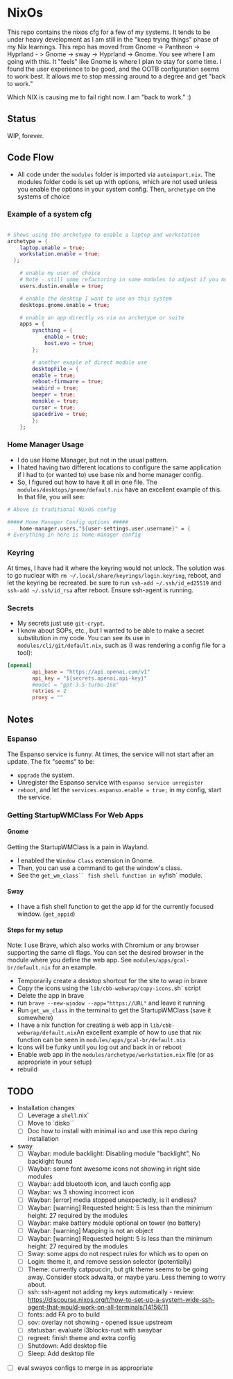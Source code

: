# NixOs

This repo contains the nixos cfg for a few of my systems. It tends to be under heavy development as I am still in the "keep trying things" phase of my Nix learnings. This repo has moved from Gnome -> Pantheon -> Hyprland - > Gnome -> sway -> Hyprland -> Gnome. You see where I am going with this. It "feels" like Gnome is where I plan to stay for some time. I found the user experience to be good, and the OOTB configuration seems to work best. It allows me to stop messing around to a degree and get "back to work."

Which NIX is causing me to fail right now. I am "back to work." :)

## Status

WIP, forever.

## Code Flow

- All code under the `modules` folder is imported via `autoimport.nix`. The modules folder code is set up with options, which are not used unless you enable the options in your system config.
Then, `archetype` on the systems of choice

### Example of a system cfg

```nix

# Shows using the archetype to enable a laptop and workstation
archetype = {
    laptop.enable = true;
    workstation.enable = true;
  };

    # enable my user of choice
    # Note - still some refactoring in some modules to adjust if you move from a "dustin" user to an additional user or different user
    users.dustin.enable = true;

    # enable the desktop I want to use on this system
    desktops.gnome.enable = true;

    # enable an app directly vs via an archetype or suite
    apps = {
        syncthing = {
            enable = true;
            host.evo = true;
        };

        # another exaple of direct module use
        desktopFile = {
        enable = true;
        reboot-firmware = true;
        seabird = true;
        beeper = true;
        monokle = true;
        cursor = true;
        spacedrive = true;
        };
    };
```

### Home Manager Usage

- I do use Home Manager, but not in the usual pattern.
- I hated having two different locations to configure the same application if I had to (or wanted to) use base nix and home manager config.
- So, I figured out how to have it all in one file.
  The `modules/desktops/gnome/default.nix` have an excellent example of this. In that file, you will see:

```nix
# Above is traditional NixOS config

##### Home Manager Config options #####
    home-manager.users."${user-settings.user.username}" = {
# Everything in here is home-manager config
```

### Keyring

At times, I have had it where the keyring would not unlock. The solution was to go nuclear with `rm ~/.local/share/keyrings/login.keyring`, reboot, and let the keyring be recreated.
be sure to run `ssh-add ~/.ssh/id_ed25519` and `ssh-add ~/.ssh/id_rsa` after reboot. Ensure ssh-agent is running.

### Secrets

- My secrets just use `git-crypt`.
- I know about SOPs, etc., but I wanted to be able to make a secret substitution in my code.
  You can see its use in `modules/cli/git/default.nix`, such as (I was rendering a config file for a tool):

```toml
[openai]
        api_base = "https://api.openai.com/v1"
        api_key = "${secrets.openai.api-key}"
        #model = "gpt-3.5-turbo-16k"
        retries = 2
        proxy = ""
```

## Notes

### Espanso

The Espanso service is funny. At times, the service will not start after an update. The fix "seems" to be:

- `upgrade` the system.
- Unregister the Espanso service with `espanso service unregister`
- `reboot`, and let the `services.espanso.enable = true;` in my config, start the service.

### Getting StartupWMClass For Web Apps

#### Gnome

Getting the StartupWMClass is a pain in Wayland.

- I enabled the `Window Class` extension in Gnome.
- Then, you can use a command to get the window's class.
- See the `get_wm_class`` fish shell function in my`fish` module.

#### Sway

- I have a fish shell function to get the app id for the currently focused window. (`get_appid`)

#### Steps for my setup

Note: I use Brave, which also works with Chromium or any browser supporting the same cli flags. You can set the desired browser in the module where you define the web app. See `modules/apps/gcal-br/default.nix` for an example.

- Temporarily create a desktop shortcut for the site to wrap in brave
- Copy the icons using the `lib/cbb-webwrap/copy-icons.`sh` script
- Delete the app in brave
- run `brave --new-window --app="https://URL"` and leave it running
- Run `get_wm_class` in the terminal to get the StartupWMClass (save it somewhere)
- I have a nix function for creating a web app in `lib/cbb-webwrap/default.nix`An excellent example of how to use that nix function can be seen in `modules/apps/gcal-br/default.nix`
- Icons will be funky until you log out and back in or reboot
- Enable web app in the `modules/archetype/workstation.nix` file (or as appropriate in your setup)
- rebuild

## TODO

- Installation changes
    - [ ] Leverage a `shell`.nix`
    - [ ] Move to `disko``
    - [ ] Doc how to install with minimal iso and use this repo during installation
- sway
    - [ ] Waybar: module backlight: Disabling module "backlight", No backlight found
    - [ ] Waybar: some font awesome icons not showing in right side modules
    - [ ] Waybar: add bluetooth icon, and lauch config app
    - [ ] Waybar: ws 3 showing incorrect icon
    - [ ] Waybar: [error] media stopped unexpectedly, is it endless?
    - [ ] Waybar: [warning] Requested height: 5 is less than the minimum height: 27 required by the modules
    - [ ] Waybar: make battery module optional on tower (no battery)
    - [ ] Waybar: [warning] Mapping is not an object
    - [ ] Waybar: [warning] Requested height: 5 is less than the minimum height: 27 required by the modules
    - [ ] Sway: some apps do not respect rules for which ws to open on
    - [ ] Login: theme it, and remove session selector (potentially)
    - [ ] Theme: currently catppuccin, but gtk theme seems to be going away. Consider stock adwaita, or maybe yaru. Less theming to worry about.
    - [ ] ssh: ssh-agent not adding my keys automatically - review: <https://discourse.nixos.org/t/how-to-set-up-a-system-wide-ssh-agent-that-would-work-on-all-terminals/14156/11>
    - [ ] fonts: add FA pro to build
    - [ ] sov: overlay not showing - opened issue upstream
    - [ ] statusbar: evaluate i3blocks-rust with swaybar
    - [ ] regreet: finish theme and extra config
    - [ ] Shutdown: Add desktop file
    - [ ] Sleep: Add desktop file
- [ ] eval swayos configs to merge in as appropriate

